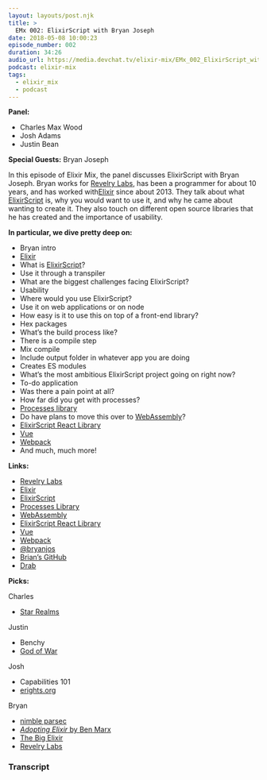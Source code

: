 ```yaml
---
layout: layouts/post.njk
title: >
  EMx 002: ElixirScript with Bryan Joseph
date: 2018-05-08 10:00:23
episode_number: 002
duration: 34:26
audio_url: https://media.devchat.tv/elixir-mix/EMx_002_ElixirScript_with_Bryan_Joseph.mp3
podcast: elixir-mix
tags:
  - elixir_mix
  - podcast
---
```


**Panel:**

- Charles Max Wood
- Josh Adams
- Justin Bean

**Special Guests:** Bryan Joseph

In this episode of Elixir Mix, the panel discusses ElixirScript with Bryan Joseph. Bryan works for [Revelry Labs](https://revelry.co/), has been a programmer for about 10 years, and has worked with[Elixir](https://elixir-lang.org/) since about 2013. They talk about what [ElixirScript](https://github.com/elixirscript) is, why you would want to use it, and why he came about wanting to create it. They also touch on different open source libraries that he has created and the importance of usability.

**In particular, we dive pretty deep on:**

- Bryan intro
- [Elixir](https://elixir-lang.org/)
- What is [ElixirScript](https://github.com/elixirscript)?
- Use it through a transpiler
- What are the biggest challenges facing ElixirScript?
- Usability
- Where would you use ElixirScript?
- Use it on web applications or on node
- How easy is it to use this on top of a front-end library?
- Hex packages
- What’s the build process like?
- There is a compile step
- Mix compile
- Include output folder in whatever app you are doing
- Creates ES modules
- What’s the most ambitious ElixirScript project going on right now?
- To-do application
- Was there a pain point at all?
- How far did you get with processes?
- [Processes library](https://github.com/elixirscript/processes)
- Do have plans to move this over to [WebAssembly](https://webassembly.org/)?
- [ElixirScript React Library](https://github.com/elixirscript/elixirscript_react)
- [Vue](https://vuejs.org/)
- [Webpack](https://webpack.js.org/)
- And much, much more!

**Links:**

- [Revelry Labs](https://revelry.co/)
- [Elixir](https://elixir-lang.org/)
- [ElixirScript](https://github.com/elixirscript)
- [Processes Library](https://github.com/elixirscript/processes)
- [WebAssembly](https://webassembly.org/)
- [ElixirScript React Library](https://github.com/elixirscript/elixirscript_react)
- [Vue](https://vuejs.org/)
- [Webpack](https://webpack.js.org/)
- [@bryanjos](https://twitter.com/bryanjos?ref_src=twsrc%255Egoogle%257Ctwcamp%255Eserp%257Ctwgr%255Eauthor)
- [Brian’s GitHub](https://github.com/bryanjos)
- [Drab](https://tg.pl/drab)

**Picks:**

Charles

- [Star Realms](https://www.starrealms.com/digital-game/)

Justin

- Benchy
- [God of War](https://godofwar.playstation.com/)

Josh

- Capabilities 101
- [erights.org](https://erights.org/)

Bryan

- [nimble parsec](https://github.com/plataformatec/nimble_parsec)
- [_Adopting Elixir_ by Ben Marx](https://www.amazon.com/Adopting-Elixir-Production-Ben-Marx/dp/1680502522)
- [The Big Elixir](https://www.thebigelixir.com/)
- [Revelry Labs](https://revelry.co/)

### Transcript
